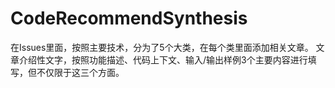 # CodeRecommendSynthesis
在Issues里面，按照主要技术，分为了5个大类，在每个类里面添加相关文章。
文章介绍性文字，按照功能描述、代码上下文、输入/输出样例3个主要内容进行填写，但不仅限于这三个方面。
